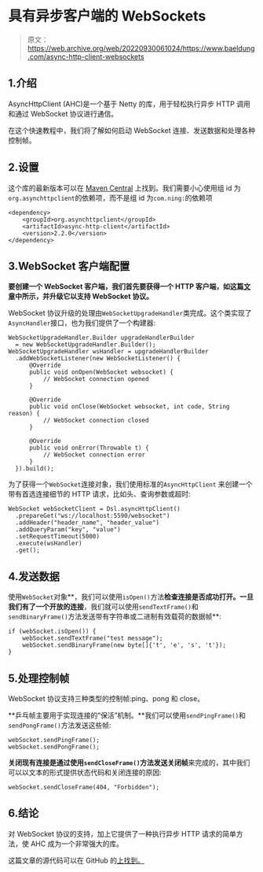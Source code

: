 # 具有异步客户端的 WebSockets

> 原文：<https://web.archive.org/web/20220930061024/https://www.baeldung.com/async-http-client-websockets>

## 1.介绍

AsyncHttpClient (AHC)是一个基于 Netty 的库，用于轻松执行异步 HTTP 调用和通过 WebSocket 协议进行通信。

在这个快速教程中，我们将了解如何启动 WebSocket 连接、发送数据和处理各种控制帧。

## 2.设置

这个库的最新版本可以在 [Maven Central](https://web.archive.org/web/20220523235438/https://search.maven.org/classic/#search%7Cgav%7C1%7Cg%3A%22org.asynchttpclient%22%20AND%20a%3A%22async-http-client%22) 上找到。我们需要小心使用组 id 为`org.asynchttpclient`的依赖项，而不是组 id 为`com.ning:`的依赖项

```
<dependency>
    <groupId>org.asynchttpclient</groupId>
    <artifactId>async-http-client</artifactId>
    <version>2.2.0</version>
</dependency>
```

## 3.WebSocket 客户端配置

**要创建一个 WebSocket 客户端，我们首先要获得一个 HTTP 客户端，如这篇[文章](/web/20220523235438/https://www.baeldung.com/async-http-client)中所示，并升级它以支持 WebSocket 协议。**

WebSocket 协议升级的处理由`WebSocketUpgradeHandler`类完成。这个类实现了`AsyncHandler`接口，也为我们提供了一个构建器:

```
WebSocketUpgradeHandler.Builder upgradeHandlerBuilder
  = new WebSocketUpgradeHandler.Builder();
WebSocketUpgradeHandler wsHandler = upgradeHandlerBuilder
  .addWebSocketListener(new WebSocketListener() {
      @Override
      public void onOpen(WebSocket websocket) {
          // WebSocket connection opened
      }

      @Override
      public void onClose(WebSocket websocket, int code, String reason) {
          // WebSocket connection closed
      }

      @Override
      public void onError(Throwable t) {
          // WebSocket connection error
      }
  }).build();
```

为了获得一个`WebSocket`连接对象，我们使用标准的`AsyncHttpClient` 来创建一个带有首选连接细节的 HTTP 请求，比如头、查询参数或超时:

```
WebSocket webSocketClient = Dsl.asyncHttpClient()
  .prepareGet("ws://localhost:5590/websocket")
  .addHeader("header_name", "header_value")
  .addQueryParam("key", "value")
  .setRequestTimeout(5000)
  .execute(wsHandler)
  .get();
```

## 4.发送数据

使用`WebSocket`对象**，我们可以使用`isOpen()`方法**检查连接是否成功打开。一旦我们有了一个开放的连接**，我们就可以使用`sendTextFrame()`和`sendBinaryFrame()`方法发送带有字符串或二进制有效载荷的数据帧**:

```
if (webSocket.isOpen()) {
    webSocket.sendTextFrame("test message");
    webSocket.sendBinaryFrame(new byte[]{'t', 'e', 's', 't'});
}
```

## 5.处理控制帧

WebSocket 协议支持三种类型的控制帧:ping、pong 和 close。

**乒乓帧主要用于实现连接的“保活”机制。**我们可以使用`sendPingFrame()`和`sendPongFrame()`方法发送这些帧:

```
webSocket.sendPingFrame();
webSocket.sendPongFrame();
```

**关闭现有连接是通过使用`sendCloseFrame()`方法发送关闭帧**来完成的，其中我们可以以文本的形式提供状态代码和关闭连接的原因:

```
webSocket.sendCloseFrame(404, "Forbidden");
```

## 6.结论

对 WebSocket 协议的支持，加上它提供了一种执行异步 HTTP 请求的简单方法，使 AHC 成为一个非常强大的库。

这篇文章的源代码可以在 GitHub 的[上找到。](https://web.archive.org/web/20220523235438/https://github.com/eugenp/tutorials/tree/master/libraries-http)
